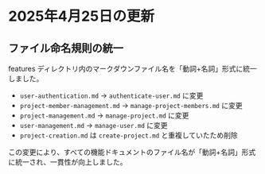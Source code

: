 # 2025年4月25日の更新

## ファイル命名規則の統一

features ディレクトリ内のマークダウンファイル名を「動詞+名詞」形式に統一しました。

- `user-authentication.md` → `authenticate-user.md` に変更
- `project-member-management.md` → `manage-project-members.md` に変更
- `project-management.md` → `manage-project.md` に変更
- `user-management.md` → `manage-user.md` に変更
- `project-creation.md` は `create-project.md` と重複していたため削除

この変更により、すべての機能ドキュメントのファイル名が「動詞+名詞」形式に統一され、一貫性が向上しました。
